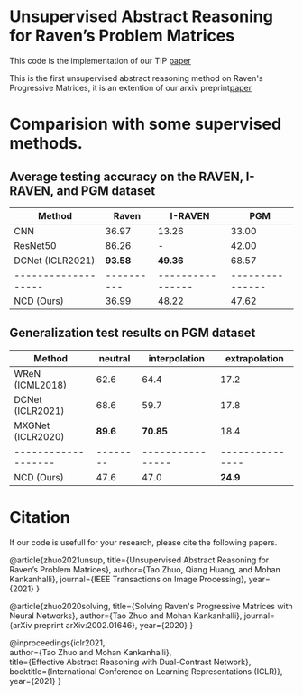 # Unsupervised Abstract Reasoning for Raven’s Problem Matrices

This code is the implementation of our TIP [paper](https://arxiv.org/pdf/2109.10011.pdf)

This is the first unsupervised abstract reasoning method on Raven's Progressive Matrices, it is an extention of our arxiv preprint[paper](https://arxiv.org/pdf/2002.01646.pdf)

# Comparision with some supervised methods. 

## Average testing accuracy on the RAVEN, I-RAVEN, and PGM dataset

|      Method       |   Raven  |    I-RAVEN     |     PGM       |
|-------------------|----------|----------------|---------------|
| CNN               |  36.97   |     13.26      |     33.00     |
| ResNet50          |  86.26   |        -       |     42.00     |
| DCNet (ICLR2021)  |**93.58** |   **49.36**    |     68.57     |
|-------------------|----------|----------------|---------------|
|    NCD (Ours)     |  36.99   |     48.22      |     47.62     |



## Generalization test results on PGM dataset

|      Method       | neutral| interpolation  | extrapolation |
|-------------------|--------|----------------|---------------|
| WReN (ICML2018)   |  62.6  |     64.4       |     17.2      |
| DCNet (ICLR2021)  |  68.6  |     59.7       |     17.8      |
| MXGNet (ICLR2020) |**89.6** | **70.85**     |     18.4      |
|-------------------|--------|----------------|---------------|
|    NCD (Ours)     | 47.6   |     47.0       |   **24.9**    |


# Citation
If our code is usefull for your research, please cite the following papers.

@article{zhuo2021unsup,
  title={Unsupervised Abstract Reasoning for Raven’s Problem Matrices},
  author={Tao Zhuo, Qiang Huang, and Mohan Kankanhalli},
  journal={IEEE Transactions on Image Processing},
  year={2021}
}


@article{zhuo2020solving,
  title={Solving Raven's Progressive Matrices with Neural Networks},
  author={Tao Zhuo and Mohan Kankanhalli},
  journal={arXiv preprint arXiv:2002.01646},
  year={2020}
}

@inproceedings{iclr2021,  
    author={Tao Zhuo and Mohan Kankanhalli},  
    title={Effective Abstract Reasoning with Dual-Contrast Network},  
    booktitle={International Conference on Learning Representations (ICLR)},      
    year={2021}
}
